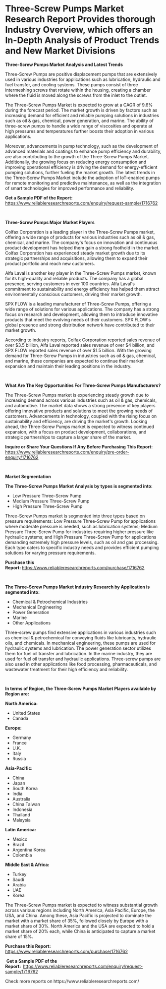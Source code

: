 <p><h1>Three-Screw Pumps Market Research Report Provides thorough Industry Overview, which offers an In-Depth Analysis of Product Trends and New Market Divisions</h1></p><p><strong>Three-Screw Pumps Market Analysis and Latest Trends</strong></p>
<p><p>Three-Screw Pumps are positive displacement pumps that are extensively used in various industries for applications such as lubrication, hydraulic and fuel transfer, and cooling systems. These pumps consist of three intermeshing screws that rotate within the housing, creating a chamber where the fluid is moved along the screws from the inlet to the outlet.</p><p>The Three-Screw Pumps Market is expected to grow at a CAGR of 9.6% during the forecast period. The market growth is driven by factors such as increasing demand for efficient and reliable pumping solutions in industries such as oil & gas, chemical, power generation, and marine. The ability of three-screw pumps to handle a wide range of viscosities and operate at high pressures and temperatures further boosts their adoption in various applications.</p><p>Moreover, advancements in pump technology, such as the development of advanced materials and coatings to enhance pump efficiency and durability, are also contributing to the growth of the Three-Screw Pumps Market. Additionally, the growing focus on reducing energy consumption and improving operational efficiency is driving the demand for energy-efficient pumping solutions, further fueling the market growth. The latest trends in the Three-Screw Pumps Market include the adoption of IoT-enabled pumps for remote monitoring and predictive maintenance, as well as the integration of smart technologies for improved performance and reliability.</p></p>
<p><strong>Get a Sample PDF of the Report:&nbsp;</strong> <a href="https://www.reliableresearchreports.com/enquiry/request-sample/1716762">https://www.reliableresearchreports.com/enquiry/request-sample/1716762</a></p>
<p>&nbsp;</p>
<p><strong>Three-Screw Pumps Major Market Players</strong></p>
<p><p>Colfax Corporation is a leading player in the Three-Screw Pumps market, offering a wide range of products for various industries such as oil & gas, chemical, and marine. The company's focus on innovation and continuous product development has helped them gain a strong foothold in the market. Colfax Corporation has experienced steady market growth due to its strategic partnerships and acquisitions, allowing them to expand their product portfolio and reach new customers.</p><p>Alfa Laval is another key player in the Three-Screw Pumps market, known for its high-quality and reliable products. The company has a global presence, serving customers in over 100 countries. Alfa Laval's commitment to sustainability and energy efficiency has helped them attract environmentally conscious customers, driving their market growth.</p><p>SPX FLOW is a leading manufacturer of Three-Screw Pumps, offering a wide range of solutions for various applications. The company has a strong focus on research and development, allowing them to introduce innovative products that meet the evolving needs of their customers. SPX FLOW's global presence and strong distribution network have contributed to their market growth.</p><p>According to industry reports, Colfax Corporation reported sales revenue of over $3.5 billion, Alfa Laval reported sales revenue of over $4 billion, and SPX FLOW reported sales revenue of over $1.5 billion. With the growing demand for Three-Screw Pumps in industries such as oil & gas, chemical, and marine, these companies are expected to continue their market expansion and maintain their leading positions in the industry.</p></p>
<p>&nbsp;</p>
<p><strong>What Are The Key Opportunities For Three-Screw Pumps Manufacturers?</strong></p>
<p><p>The Three-Screw Pumps market is experiencing steady growth due to increasing demand across various industries such as oil & gas, chemicals, and automotive. The market data shows a strong presence of key players offering innovative products and solutions to meet the growing needs of customers. Advancements in technology, coupled with the rising focus on sustainability and efficiency, are driving the market's growth. Looking ahead, the Three-Screw Pumps market is expected to witness continued expansion, with a focus on product development, collaborations, and strategic partnerships to capture a larger share of the market.</p></p>
<p><strong>Inquire or Share Your Questions If Any Before Purchasing This Report:</strong> <a href="https://www.reliableresearchreports.com/enquiry/pre-order-enquiry/1716762">https://www.reliableresearchreports.com/enquiry/pre-order-enquiry/1716762</a></p>
<p>&nbsp;</p>
<p><strong>Market Segmentation</strong></p>
<p><strong>The Three-Screw Pumps Market Analysis by types is segmented into:</strong></p>
<p><ul><li>Low Pressure Three-Screw Pump</li><li>Medium Pressure Three-Screw Pump</li><li>High Pressure Three-Screw Pump</li></ul></p>
<p><p>Three-Screw Pumps market is segmented into three types based on pressure requirements: Low Pressure Three-Screw Pump for applications where moderate pressure is needed, such as lubrication systems; Medium Pressure Three-Screw Pump for industries requiring higher pressure like hydraulic systems; and High Pressure Three-Screw Pump for applications demanding extremely high pressure levels, such as oil and gas processing. Each type caters to specific industry needs and provides efficient pumping solutions for varying pressure requirements.</p></p>
<p><strong>Purchase this Report:&nbsp;</strong><a href="https://www.reliableresearchreports.com/purchase/1716762">https://www.reliableresearchreports.com/purchase/1716762</a></p>
<p>&nbsp;</p>
<p><strong>The Three-Screw Pumps Market Industry Research by Application is segmented into:</strong></p>
<p><ul><li>Chemical & Petrochemical Industries</li><li>Mechanical Engineering</li><li>Power Generation</li><li>Marine</li><li>Other Applications</li></ul></p>
<p><p>Three-screw pumps find extensive applications in various industries such as chemical & petrochemical for conveying fluids like lubricants, hydraulic oils, and chemicals. In mechanical engineering, these pumps are used for hydraulic systems and lubrication. The power generation sector utilizes them for fuel oil transfer and lubrication. In the marine industry, they are used for fuel oil transfer and hydraulic applications. Three-screw pumps are also used in other applications like food processing, pharmaceuticals, and wastewater treatment for their high efficiency and reliability.</p></p>
<p>&nbsp;</p>
<p><strong>In terms of Region, the Three-Screw Pumps Market Players available by Region are:</strong></p>
<p>
    <p> <strong> North America: </strong>
        <ul>
            <li>United States</li>
            <li>Canada</li>
        </ul>
        </p> 
    <p> <strong> Europe: </strong>
        <ul>
            <li>Germany</li>
            <li>France</li>
            <li>U.K.</li>
            <li>Italy</li>
            <li>Russia</li>
        </ul>
        </p> 
    <p> <strong> Asia-Pacific: </strong>
        <ul>
            <li>China</li>
            <li>Japan</li>
            <li>South Korea</li>
            <li>India</li>
            <li>Australia</li>
            <li>China Taiwan</li>
            <li>Indonesia</li>
            <li>Thailand</li>
            <li>Malaysia</li>
        </ul>
        </p> 
    <p> <strong> Latin America: </strong>
        <ul>
            <li>Mexico</li>
            <li>Brazil</li>
            <li>Argentina Korea</li>
            <li>Colombia</li>
        </ul>
        </p> 
    <p> <strong> Middle East & Africa: </strong>
        <ul>
            <li>Turkey</li>
            <li>Saudi</li>
            <li>Arabia</li>
            <li>UAE</li>
            <li>Korea</li>
        </ul>
    </p>
    </p>
<p><p>The Three-Screw Pumps market is expected to witness substantial growth across various regions including North America, Asia Pacific, Europe, the USA, and China. Among these, Asia Pacific is projected to dominate the market with a market share of 35%, followed closely by Europe with a market share of 30%. North America and the USA are expected to hold a market share of 20% each, while China is anticipated to capture a market share of 15%.</p></p>
<p><strong>Purchase this Report: </strong><a href="https://www.reliableresearchreports.com/purchase/1716762">https://www.reliableresearchreports.com/purchase/1716762</a></p>
<p>&nbsp;<strong>Get a Sample PDF of the Report:&nbsp;&nbsp;</strong><a href="https://www.reliableresearchreports.com/enquiry/request-sample/1716762">https://www.reliableresearchreports.com/enquiry/request-sample/1716762</a></p>
<p><strong></strong></p>
<p>Check more reports on https://www.reliableresearchreports.com/</p>